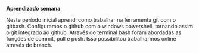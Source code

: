 **Aprendizado semana**

Neste período inicial aprendi como trabalhar na ferramenta git com o gitbash.
Configuramos o github com o windows powershell, tornando assim o git integrado ao github.
Através do terminal bash foram abordadas as funções de commit, pull e push.
Isso possibilitou trabalharmos online através de branch.

